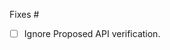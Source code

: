 Fixes #

<!--
  If an item below does not apply to you, then go ahead and check it off as "done" or remove that:
-->

-   [ ] Ignore Proposed API verification.
